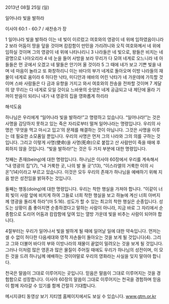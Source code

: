 2013년 08월 25일 (일)

일어나라 빛을 발하라



이사야 60:1 - 60:7 / 새찬송가  장


1 일어나라 빛을 발하라 이는 네 빛이 이르렀고 여호와의 영광이 네 위에 임하였음이니라
2 보라 어둠이 땅을 덮을 것이며 캄캄함이 만민을 가리려니와 오직 여호와께서 네 위에 임하실 것이며 그의 영광이 네 위에 나타나리니
3 나라들은 네 빛으로, 왕들은 비치는 네 광명으로 나아오리라
4 네 눈을 들어 사방을 보라 무리가 다 모여 네게로 오느니라 네 아들들은 먼 곳에서 오겠고 네 딸들은 안기어 올 것이라
5 그 때에 네가 보고 기쁜 빛을 내며 네 마음이 놀라고 또 화창하리니 이는 바다의 부가 네게로 돌아오며 이방 나라들의 재물이 네게로 옴이라
6 허다한 낙타, 미디안과 에바의 어린 낙타가 네 가운데에 가득할 것이며 스바 사람들은 다 금과 유향을 가지고 와서 여호와의 찬송을 전파할 것이며
7 게달의 양 무리는 다 네게로 모일 것이요 느바욧의 숫양은 네게 공급되고 내 제단에 올라 기꺼이 받음이 되리니 내가 내 영광의 집을 영화롭게 하리라

해석도움





하나님은 우리에게 “일어나라 빛을 발하라!”고 명령하고 있습니다. “일어나라!”는 것은 사명을 감당하지 못하고 있는 죽은 자리로부터 떨쳐 일어나라는 명령입니다. 우리의 사명은 ‘무엇을 먹고 마시고 입고’의 문제를 해결하는 것이 아닙니다. 그것은 사명을 이루는 데 필요한 소모품일 뿐입니다. 우리의 사명은 먼저 그의 나라와 그의 의를 구하는 것입니다. 그리고 이렇게 사명(使命)을 사명(死命)으로 붙잡고 산 사람만이 죽을 때에 후회하지 않을 것입니다. “빛을 발하라!”는 것은 두 가지 부분에 대한 명령입니다. 

첫째는 존재(being)에 대한 명령입니다. 하나님은 이사야 60장에서 우리를 계속해서 “내 영광의 집”(7), “내 거룩한 곳, 나의 발 둘 곳”(13), “이스라엘의 거룩한 이의 시온”(14)이라고 부르고 있습니다. 이것은 모두 우리의 존재가 하나님을 예배하기 위해 지음 받은 성전임을 밝혀주는 것입니다. 

둘째는 행동(doing)에 대한 명령입니다. 우리는 착한 행실을 가져야 합니다. “이같이 너희 빛이 사람 앞에 비치게 하여 그들로 너희 착한 행실을 보고 하늘에 계신 너희 아버지께 영광을 돌리게 하라”(마 5:16). 성도가 할 수 있는 최고의 착한 행실은 순종입니다. 성도는 상황이 좀 좋아지면 순종하겠다고 말하는 사람이 아니라, 지금 바로 그 자리에서 순종함으로 도리어 어둠과 캄캄함에 덮여 있는 열방 가운데 빛을 비추는 사람이 되어야 합니다. 

4절부터는 우리가 일어나서 빛을 발하게 될 때에 일어날 일에 대한 약속입니다. 먼저는 셀 수 없이 허다한 다음세대와 영적 자손들이 돌아오는 것을 보게 될 것입니다(4). 그리고 그와 더불어 바다의 부와 이방나라의 재물이 끝없이 밀려오는 것을 보게 될 것입니다. 그러나 이처럼 많은 영혼과 많은 물질이 주어질 때에도 우리가 하나님의 성전이며, 이 모든 것을 드려 하나님께 예배하는 것이야말로 우리의 영화라는 사실을 잊지 말아야 합니다.  

천국은 말씀이 그대로 이루어지는 곳입니다. 믿음은 말씀이 그대로 이루어지는 것을 경험함으로 성장합니다. 이사야 60장의 말씀이 그대로 이루어지는 천국을 경험하며 믿음이 함께 자라갈 수 있기를 함께 간절히 기대합니다.  



메시지큐티 동영상 보기 
지티엠 홈페이지에서도 보실 수 있습니다.  www.gtm.or.kr
